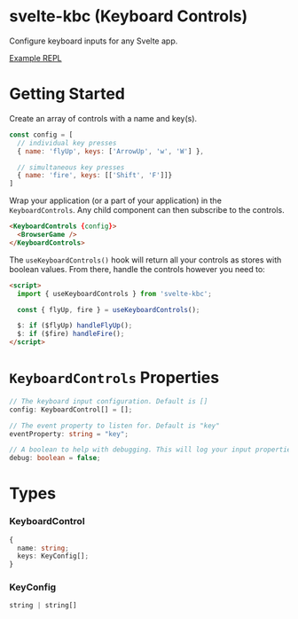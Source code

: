 # svelte-kbc (Keyboard Controls)

Configure keyboard inputs for any Svelte app.

[Example REPL](https://svelte.dev/repl/453f33158ded4d4a8498b6082b37d90a?version=3.52.0) 

# Getting Started

Create an array of controls with a name and key(s).

```js
const config = [
  // individual key presses
  { name: 'flyUp', keys: ['ArrowUp', 'w', 'W'] },

  // simultaneous key presses 
  { name: 'fire', keys: [['Shift', 'F']]}
]
```

Wrap your application (or a part of your application) in the `KeyboardControls`. Any child component can then subscribe to the controls.

```html
<KeyboardControls {config}>
  <BrowserGame />
</KeyboardControls>
```

The `useKeyboardControls()` hook will return all your controls as stores with boolean values. From there, handle the controls however you need to:

```html
<script>
  import { useKeyboardControls } from 'svelte-kbc';

  const { flyUp, fire } = useKeyboardControls();

  $: if ($flyUp) handleFlyUp();
  $: if ($fire) handleFire();
</script>
```

# `KeyboardControls` Properties

```ts
// The keyboard input configuration. Default is []
config: KeyboardControl[] = [];

// The event property to listen for. Default is "key"
eventProperty: string = "key";

// A boolean to help with debugging. This will log your input properties, and the value returned by event[eventProperty]
debug: boolean = false;
```

# Types

### KeyboardControl
```ts
{
  name: string;
  keys: KeyConfig[];
}
```

### KeyConfig
```ts
string | string[]
```
